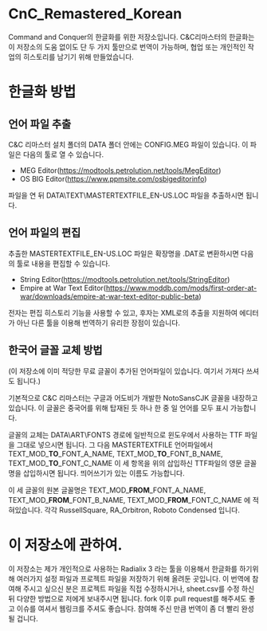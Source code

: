 # CnC_Remastered_Korean
Command and Conquer의 한글화를 위한 저장소입니다. C&C리마스터의 한글화는 이 저장소의 도움 없이도 단 두 가지 툴만으로 번역이 가능하며, 협업 또는 개인적인 작업의 히스토리를 남기기 위해 만들었습니다.

# 한글화 방법

## 언어 파일 추출
C&C 리마스터 설치 폴더의 DATA 폴더 안에는 CONFIG.MEG 파일이 있습니다. 이 파일은 다음의 툴로 열 수 있습니다.

- MEG Editor(https://modtools.petrolution.net/tools/MegEditor)
- OS BIG Editor(https://www.ppmsite.com/osbigeditorinfo)

파일을 연 뒤 DATA\TEXT\MASTERTEXTFILE_EN-US.LOC 파일을 추출하시면 됩니다.

## 언어 파일의 편집
추출한 MASTERTEXTFILE_EN-US.LOC 파일은 확장명을 .DAT로 변환하시면 다음의 툴로 내용을 편집할 수 있습니다.

- String Editor(https://modtools.petrolution.net/tools/StringEditor)
- Empire at War Text Editor(https://www.moddb.com/mods/first-order-at-war/downloads/empire-at-war-text-editor-public-beta)

전자는 편집 히스토리 기능을 사용할 수 있고, 후자는 XML로의 추출을 지원하여 에디터가 아닌 다른 툴을 이용해 번역하기 유리한 장점이 있습니다.

## 한국어 글꼴 교체 방법
(이 저장소에 이미 적당한 무료 글꼴이 추가된 언어파일이 있습니다. 여기서 가져다 쓰셔도 됩니다.)

기본적으로 C&C 리마스터는 구글과 어도비가 개발한 NotoSansCJK 글꼴을 내장하고 있습니다. 이 글꼴은 중국어를 위해 탑재된 듯 하나 한 중 일 언어를 모두 표시 가능합니다.

글꼴의 교체는 DATA\ART\FONTS 경로에 일반적으로 윈도우에서 사용하는 TTF 파일을 그대로 넣으시면 됩니다.
그 다음 MASTERTEXTFILE 언어파일에서 TEXT_MOD_**TO**\_FONT_A_NAME, TEXT_MOD_**TO**\_FONT_B_NAME, TEXT_MOD_**TO**\_FONT_C_NAME
이 세 항목을 위의 삽입하신 TTF파일의 영문 글꼴명을 삽입하시면 됩니다. 띄어쓰기가 있는 이름도 가능합니다.

이 세 글꼴의 원본 글꼴명은 TEXT_MOD_**FROM**\_FONT_A_NAME, TEXT_MOD_**FROM**\_FONT_B_NAME, TEXT_MOD_**FROM**\_FONT_C_NAME 에 적혀있습니다.
각각 RussellSquare, RA_Orbitron, Roboto Condensed 입니다.

# 이 저장소에 관하여.
이 저장소는 제가 개인적으로 사용하는 Radialix 3 라는 툴을 이용해서 한글화를 하기위해 여러가지 설정 파일과 프로젝트 파일을 저장하기 위해 올려둔 곳입니다.
이 번역에 참여해 주시고 싶으신 분은 프로젝트 파일을 직접 수정하시거나, sheet.csv를 수정 하신 뒤 다양한 방법으로 저에게 보내주시면 됩니다.
fork 이후 pull request를 해주셔도 좋고 이슈를 여셔서 웹링크를 주셔도 좋습니다. 참여해 주신 만큼 번역이 좀 더 빨리 완성될 겁니다.
